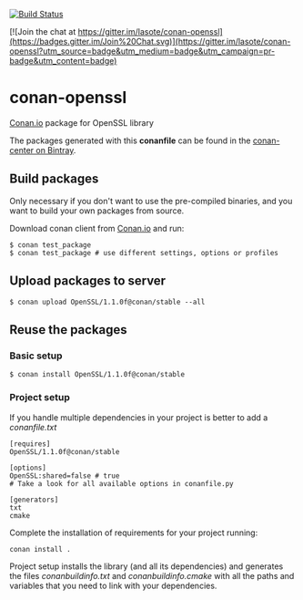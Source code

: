 [![Build Status](https://travis-ci.org/lasote/conan-openssl.svg?branch=master)](https://travis-ci.org/lasote/conan-openssl)

[![Join the chat at https://gitter.im/lasote/conan-openssl](https://badges.gitter.im/Join%20Chat.svg)](https://gitter.im/lasote/conan-openssl?utm_source=badge&utm_medium=badge&utm_campaign=pr-badge&utm_content=badge)

# conan-openssl

[Conan.io](https://conan.io) package for OpenSSL library

The packages generated with this **conanfile** can be found in the [conan-center on Bintray](https://bintray.com/conan/conan-center).

## Build packages

Only necessary if you don't want to use the pre-compiled binaries, and you want to build your own packages from source.

Download conan client from [Conan.io](https://conan.io) and run:

    $ conan test_package
    $ conan test_package # use different settings, options or profiles 
    
## Upload packages to server

    $ conan upload OpenSSL/1.1.0f@conan/stable --all
    
## Reuse the packages

### Basic setup

    $ conan install OpenSSL/1.1.0f@conan/stable
    
### Project setup

If you handle multiple dependencies in your project is better to add a *conanfile.txt*
    
    [requires]
    OpenSSL/1.1.0f@conan/stable

    [options]
    OpenSSL:shared=false # true
    # Take a look for all available options in conanfile.py
    
    [generators]
    txt
    cmake

Complete the installation of requirements for your project running:

    conan install .

Project setup installs the library (and all its dependencies) and generates the files *conanbuildinfo.txt* and *conanbuildinfo.cmake* with all the paths and variables that you need to link with your dependencies.
